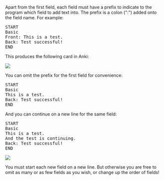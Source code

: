 Apart from the first field, each field must have a prefix to indicate to the program which field to add text into. The prefix is a colon (":") added onto the field name. For example:

<pre>
START
Basic
Front: This is a test.
Back: Test successful!
END
</pre>

This produces the following card in Anki:

![](Pasted%20image%2020201206185831.png)

You can omit the prefix for the first field for convenience:

<pre>
START
Basic
This is a test.
Back: Test successful!
END
</pre>

And you can continue on a new line for the same field:

<pre>
START
Basic
This is a test.
And the test is continuing.
Back: Test successful!
END
</pre>

![](Pasted%20image%2020201206193521.png)

You must start each new field on a new line. But otherwise you are free to omit as many or as few fields as you wish, or change up the order of fields!